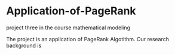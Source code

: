 # Application-of-PageRank
project three in the course mathematical modeling

The project is an application of PageRank Algotithm. Our research background is 
